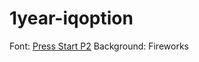 # 1year-iqoption

Font: [Press Start P2](https://fonts.google.com/selection?selection.family=Press+Start+2P)
Background: Fireworks
